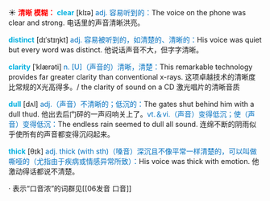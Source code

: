 ☀ <font color="red">**清晰 模糊：**</font>
<font color="sky blue">**clear**</font> [klɪə] 
<font color="#0070c0">adj. 容易听到的：</font>The voice on the phone was clear and strong. 电话里的声音清晰洪亮。
          
<font color="sky blue">**distinct**</font> [dɪˈstɪŋkt]
<font color="#0070c0">adj. 容易被听到的，如清楚的、清晰的：</font>His voice was quiet but every word was distinct. 他说话声音不大，但字字清晰。
           
<font color="sky blue">**clarity**</font> [ˈklærəti]
<font color="#0070c0">n. [U]（声音的）清晰，清楚：</font>This remarkable technology provides far greater clarity than conventional x-rays. 这项卓越技术的清晰度比常规的X光高得多。/ the clarity of sound on a CD 激光唱片的清晰音质

<font color="sky blue">**dull**</font> [dʌl] 
<font color="#0070c0">adj.（声音）不清晰的；低沉的：</font>The gates shut behind him with a dull thud. 他出去后门砰的一声闷响关上了。<font color="#0070c0">vt.＆vi.（声音）变得低沉；使（声音）变得低沉：</font>The endless rain seemed to dull all sound. 连绵不断的阴雨似乎使所有的声音都变得沉闷起来。

<font color="sky blue">**thick**</font> [θɪk] 
<font color="#0070c0">adj. thick (with sth)（嗓音）深沉且不像平常一样清楚的，可以叫做嘶哑的（尤指由于疾病或情感异常所致）：</font>His voice was thick with emotion. 他激动得话都说不清楚。

· 表示“口音浓”的词群见[[06发音 口音]]
